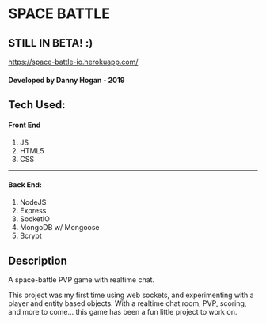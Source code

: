 # SPACE BATTLE
## STILL IN BETA! :)
https://space-battle-io.herokuapp.com/

#### Developed by Danny Hogan - 2019

Tech Used:
-------


#### Front End
  1. JS
  1. HTML5
  1. CSS

_______________________

#### Back End:
  1. NodeJS
  1. Express
  1. SocketIO
  1. MongoDB w/ Mongoose
  1. Bcrypt


Description
-------
A space-battle PVP game with realtime chat.

This project was my first time using web sockets, and experimenting with a player and entity based objects.
With a realtime chat room, PVP, scoring, and more to come... this game has been a fun little project to work on.
